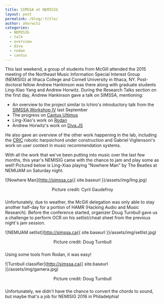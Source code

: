 ```yaml
---
title: SIMSSA at NEMISIG
layout: post
permalink: /blog/:title/
author: ahorwitz
categories:
  - NEMISIG
  - talk
  - overview
  - diva
  - rodan
  - cantus
---
```


This last weekend, a group of students from McGill attended the 2015 meeting of the Northeast Music Information Special Interest Group (NEMISIG) at Ithaca College and Cornell University in Ithaca, NY. Post-doctoral fellow Andrew Hankinson was there along with graduate students Ling-Xiao Yang and Andrew Horwitz. During the Research Talks section on the first day, Andrew Hankinson gave a talk on SIMSSA, mentioning:

- An overview to the project similar to Ichiro's introductory talk from the [SIMSSA Workshop IV](http://simssa.ca/blog/simssa-workshop-iva) last September
- The progress on [Cantus Ultimus](http://cantus.simssa.ca)
- Ling-Xiao's work on [Rodan](https://github.com/DDMAL/Rodan)
- Andrew Horwitz's work on [Diva.JS](http://ddmal.github.io/diva.js/)

He also gave an overview of the other work happening in the lab, including the [CRIC](http://cric.music.mcgill.ca/) robotic harpsichord under construction and Gabriel Vigliensoni's work on user context in music recommendation systems.

With all the work that we've been putting into music over the last few months, this year's NEMISIG came with the chance to jam and play some as well! Pictured below is Ling-Xiao playing "Nowhere Man" by The Beatles at NEMIJAM on Saturday night.

![Nowhere Man](http://simssa.ca{{ site.baseurl }}/assets/img/ling.jpg)
<div style="text-align:center;width:100%;padding-bottom:10px">Picture credit: Cyril Gaudefroy</div>


Unfortunately, due to weather, the McGill delegation was only able to stay another half-day for a portion of HAMR (Hacking Audio and Music Research). Before the conference started, organizer Doug Turnbull gave us a challenge to perform OCR on his setlist/cheat sheet from the previous night's jam session.

![NEMIJAM setlist](http://simssa.ca{{ site.baseurl }}/assets/img/setlist.jpg)
<div style="text-align:center;width:100%;padding-bottom:10px">Picture credit: Doug Turnbull</div>


Using some tools from Rodan, it was easy!

![Turnbull classifier](http://simssa.ca{{ site.baseurl }}/assets/img/gamera.jpg)
<div style="text-align:center;width:100%;padding-bottom:10px">Picture credit: Doug Turnbull</div>


Unfortunately, we didn't have the chance to convert the chords to sound, but maybe that's a job for NEMISIG 2016 in Philadelphia!
